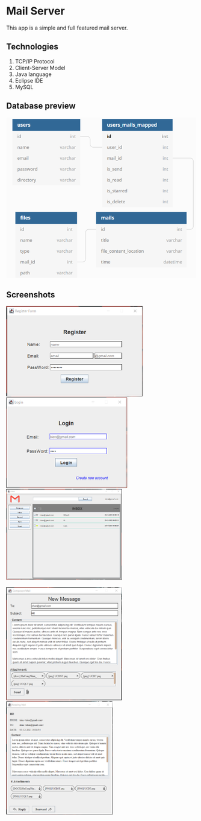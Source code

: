 # Mail Server
This app is a simple and full featured mail server.

## Technologies

  1. TCP/IP Protocol
  2. Client-Server Model
  3. Java language
  4. Eclipse IDE
  5. MySQL
 
## Database preview

![Database Preview](https://github.com/Nbtrien/Mail-Server/blob/master/src/image.png)

## Screenshots

<div>
  <img src = "https://github.com/Nbtrien/Mail-Server/blob/master/src/mail.png" alt = "" height="240px"/>
  <img src = "https://github.com/Nbtrien/Mail-Server/blob/master/src/mail2.png" alt = "" height="240px"/>
  <img src = "https://github.com/Nbtrien/Mail-Server/blob/master/src/mail3.png" alt = "" height="240px"/>
</div>
</br>
<div>
  
  <img src = "https://github.com/Nbtrien/Mail-Server/blob/master/src/mail4.png" alt = "" height="300px"/>
  <img src = "https://github.com/Nbtrien/Mail-Server/blob/master/src/mail5.png" alt = "" height="300px"/>
</div>
